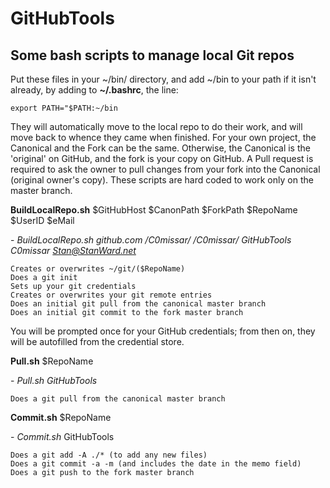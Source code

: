 # GitHubTools

## Some bash scripts to manage local Git repos

Put these files in your ~/bin/ directory, and add \~/bin to your path if it isn't already, by adding to **\~/.bashrc**, the line:
```
export PATH="$PATH:~/bin
```
They will automatically move to the local repo to do their work, and will move back to whence they came when finished.
For your own project, the Canonical and the Fork can be the same.
Otherwise, the Canonical is the 'original' on GitHub, and the fork is your copy on GitHub.
A Pull request is required to ask the owner to pull changes from your fork into the Canonical (original owner's copy).
These scripts are hard coded to work only on the master branch.

**BuildLocalRepo.sh**  $GitHubHost  $CanonPath  $ForkPath  $RepoName  $UserID  $eMail

\- *BuildLocalRepo.sh  github.com  /C0missar/  /C0missar/  GitHubTools  C0missar  Stan@StanWard.net*

```
Creates or overwrites ~/git/($RepoName)
Does a git init
Sets up your git credentials
Creates or overwrites your git remote entries
Does an initial git pull from the canonical master branch
Does an initial git commit to the fork master branch
```
You will be prompted once for your GitHub credentials; from then on, they will be autofilled from the credential store.

**Pull.sh**  $RepoName

\- *Pull.sh  GitHubTools*
```
Does a git pull from the canonical master branch
```
**Commit.sh**  $RepoName

\- *Commit.sh*  GitHubTools
```
Does a git add -A ./* (to add any new files)
Does a git commit -a -m (and includes the date in the memo field)
Does a git push to the fork master branch
```

